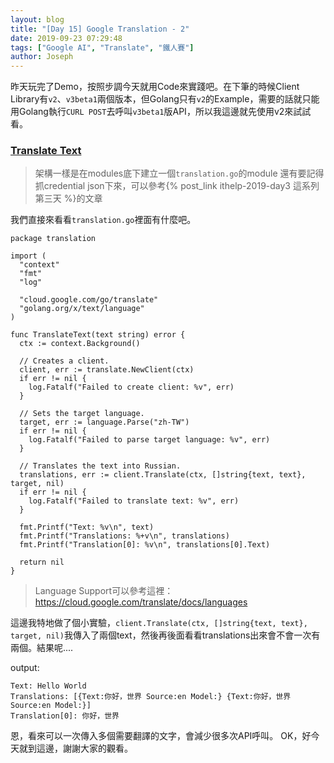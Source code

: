 ```yaml
---
layout: blog
title: "[Day 15] Google Translation - 2"
date: 2019-09-23 07:29:48
tags: ["Google AI", "Translate", "鐵人賽"]
author: Joseph
---
```

昨天玩完了Demo，按照步調今天就用Code來實踐吧。在下筆的時候Client Library有`v2`、`v3beta1`兩個版本，但Golang只有`v2`的Example，需要的話就只能用Golang執行`CURL POST`去呼叫`v3beta1`版API，所以我這邊就先使用v2來試試看。

### [Translate Text](https://cloud.google.com/translate/docs/translating-text)
> 架構一樣是在modules底下建立一個`translation.go`的module
> 還有要記得抓credential json下來，可以參考{% post_link ithelp-2019-day3 這系列第三天 %}的文章

<!-- more -->

我們直接來看看`translation.go`裡面有什麼吧。
```golang
package translation

import (
  "context"
  "fmt"
  "log"

  "cloud.google.com/go/translate"
  "golang.org/x/text/language"
)

func TranslateText(text string) error {
  ctx := context.Background()

  // Creates a client.
  client, err := translate.NewClient(ctx)
  if err != nil {
    log.Fatalf("Failed to create client: %v", err)
  }

  // Sets the target language.
  target, err := language.Parse("zh-TW")
  if err != nil {
    log.Fatalf("Failed to parse target language: %v", err)
  }

  // Translates the text into Russian.
  translations, err := client.Translate(ctx, []string{text, text}, target, nil)
  if err != nil {
    log.Fatalf("Failed to translate text: %v", err)
  }

  fmt.Printf("Text: %v\n", text)
  fmt.Printf("Translations: %+v\n", translations)
  fmt.Printf("Translation[0]: %v\n", translations[0].Text)

  return nil
}
```
> Language Support可以參考這裡：https://cloud.google.com/translate/docs/languages

這邊我特地做了個小實驗，`client.Translate(ctx, []string{text, text}, target, nil)`我傳入了兩個text，然後再後面看看translations出來會不會一次有兩個。結果呢....

output:
```shell
Text: Hello World
Translations: [{Text:你好，世界 Source:en Model:} {Text:你好，世界 Source:en Model:}]
Translation[0]: 你好，世界
```

恩，看來可以一次傳入多個需要翻譯的文字，會減少很多次API呼叫。
OK，好今天就到這邊，謝謝大家的觀看。
